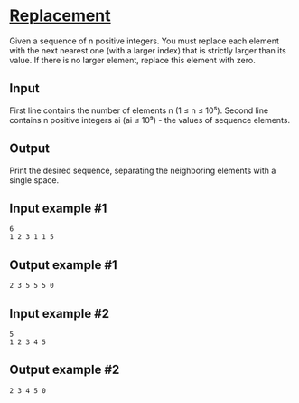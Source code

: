# [Replacement](https://www.e-olymp.com/en/contests/9571/problems/83969)
Given a sequence of n positive integers. You must replace each element with the next nearest one (with a larger index) that is strictly larger than its value. If there is no larger element, replace this element with zero.

## Input
First line contains the number of elements n (1 ≤ n ≤ 10⁵). Second line contains n positive integers ai (ai ≤ 10⁹) - the values of sequence elements.

## Output
Print the desired sequence, separating the neighboring elements with a single space.

## Input example #1
```
6
1 2 3 1 1 5
```

## Output example #1
```
2 3 5 5 5 0
```

## Input example #2
```
5
1 2 3 4 5
```

## Output example #2
```
2 3 4 5 0
```
